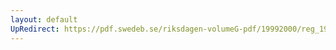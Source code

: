 ```yaml
---
layout: default
UpRedirect: https://pdf.swedeb.se/riksdagen-volumeG-pdf/19992000/reg_19992000/reg_19992000_0095.pdf
---
```

